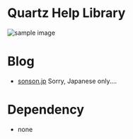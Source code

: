 Quartz Help Library=======![sample image](http://sonson.jp/wp/wp-content/uploads/2011/04/qhl.png)Blog======= * [sonson.jp][]Sorry, Japanese only....Dependency======= * none [Quartz Help Library]: https://github.com/sonsongithub/Quartz-Help-Library[sonson.jp]: http://sonson.jp